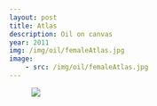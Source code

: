 ```yaml
---
layout: post
title: Atlas
description: Oil on canvas
year: 2011
img: /img/oil/femaleAtlas.jpg
image:
    - src: /img/oil/femaleAtlas.jpg
---
```

<figure>
  <img
    class="post-image" src="{{ page.image[0].src }}">
</figure>

